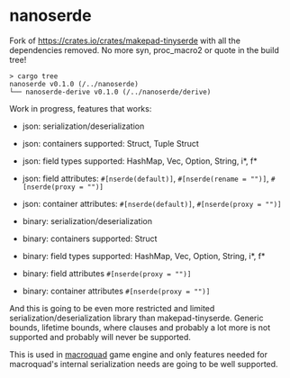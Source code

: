 # nanoserde

Fork of https://crates.io/crates/makepad-tinyserde with all the dependencies removed.
No more syn, proc_macro2 or quote in the build tree!

```
> cargo tree
nanoserde v0.1.0 (/../nanoserde)
└── nanoserde-derive v0.1.0 (/../nanoserde/derive)
```

Work in progress, features that works:
- json: serialization/deserialization 
- json: containers supported: Struct, Tuple Struct
- json: field types supported: HashMap, Vec, Option, String, i\*, f\*
- json: field attributes: `#[nserde(default)]`, `#[nserde(rename = "")]`, `#[nserde(proxy = "")]`
- json: container attributes: `#[nserde(default)]`, `#[nserde(proxy = "")]` 

- binary: serialization/deserialization 
- binary: containers supported: Struct
- binary: field types supported: HashMap, Vec, Option, String, i\*, f\*
- binary: field attributes `#[nserde(proxy = "")]`
- binary: container attributes `#[nserde(proxy = "")]`

And this is going to be even more restricted and limited serialization/deserialization library than makepad-tinyserde. 
Generic bounds, lifetime bounds, where clauses and probably a lot more is not supported and probably will never be supported.

This is used in [macroquad](https://github.com/not-fl3/macroquad/) game engine and only features needed for macroquad's internal serialization needs are going to be well supported. 

